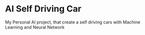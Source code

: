 # AI Self Driving Car
 My Personal AI project, that create a self driving cars with Machine Learning and Neural Network

